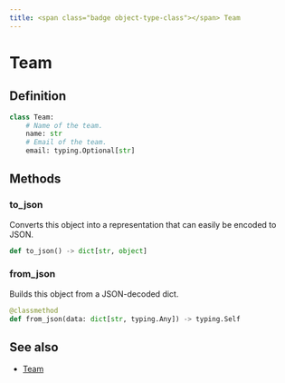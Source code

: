 ```yaml
---
title: <span class="badge object-type-class"></span> Team
---
```

# <span class="badge object-type-class"></span> Team

## Definition

```python
class Team:
    # Name of the team.
    name: str
    # Email of the team.
    email: typing.Optional[str]
```
## Methods

### <span class="badge object-method"></span> to_json

Converts this object into a representation that can easily be encoded to JSON.

```python
def to_json() -> dict[str, object]
```

### <span class="badge object-method"></span> from_json

Builds this object from a JSON-decoded dict.

```python
@classmethod
def from_json(data: dict[str, typing.Any]) -> typing.Self
```

## See also

 * <span class="badge builder"></span> [Team](./builder-Team.md)

